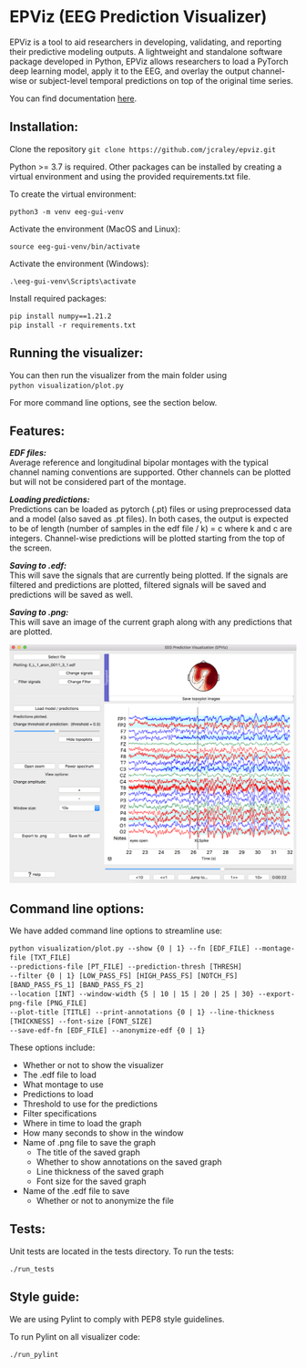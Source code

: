 # EPViz (EEG Prediction Visualizer)

EPViz is a tool to aid researchers in developing, validating, and reporting their predictive modeling outputs. A lightweight and standalone software package developed in Python, EPViz allows researchers to load a PyTorch deep learning model, apply it to the EEG, and overlay the output channel-wise or subject-level temporal predictions on top of the original time series. 

You can find documentation [here](https://engineering.jhu.edu/nsa/links/epviz/).

Installation:
-----
Clone the repository ```git clone https://github.com/jcraley/epviz.git```  

Python >= 3.7 is required. Other packages can be installed by creating a virtual environment and using the provided requirements.txt file.

To create the virtual environment:  
```
python3 -m venv eeg-gui-venv
``` 

Activate the environment (MacOS and Linux):
```
source eeg-gui-venv/bin/activate
```  
Activate the environment (Windows):
```
.\eeg-gui-venv\Scripts\activate
```

Install required packages:  
```
pip install numpy==1.21.2  
pip install -r requirements.txt
```


Running the visualizer:
-----
You can then run the visualizer from the main folder using  
    ```python visualization/plot.py```
    
For more command line options, see the section below. 
    
Features:
-----
***EDF files:***  
Average reference and longitudinal bipolar montages with the typical channel naming conventions are supported. Other channels can be plotted but will not be considered part of the montage. 

***Loading predictions:***  
Predictions can be loaded as pytorch (.pt) files or using preprocessed data and a model (also saved as .pt files). In both cases, the output is expected to be of length (number of samples in the edf file / k) = c where k and c are integers. Channel-wise predictions will be plotted starting from the top of the screen. 

***Saving to .edf:***  
This will save the signals that are currently being plotted. If the signals are filtered and predictions are plotted, filtered signals will be saved and predictions will be saved as well. 

***Saving to .png:***  
This will save an image of the current graph along with any predictions that are plotted. 

![](epviz0.png)

Command line options:
-----
We have added command line options to streamline use: 
```
python visualization/plot.py --show {0 | 1} --fn [EDF_FILE] --montage-file [TXT_FILE] 
--predictions-file [PT_FILE] --prediction-thresh [THRESH]
--filter {0 | 1} [LOW_PASS_FS] [HIGH_PASS_FS] [NOTCH_FS] [BAND_PASS_FS_1] [BAND_PASS_FS_2] 
--location [INT] --window-width {5 | 10 | 15 | 20 | 25 | 30} --export-png-file [PNG_FILE]
--plot-title [TITLE] --print-annotations {0 | 1} --line-thickness [THICKNESS] --font-size [FONT_SIZE]
--save-edf-fn [EDF_FILE] --anonymize-edf {0 | 1}
```
These options include:

* Whether or not to show the visualizer
* The .edf file to load
* What montage to use
* Predictions to load
* Threshold to use for the predictions
* Filter specifications
* Where in time to load the graph
* How many seconds to show in the window
* Name of .png file to save the graph
    * The title of the saved graph
    * Whether to show annotations on the saved graph
    * Line thickness of the saved graph
    * Font size for the saved graph
* Name of the .edf file to save
    * Whether or not to anonymize the file

Tests:
-----
Unit tests are located in the tests directory. To run the tests:
```
./run_tests
```

Style guide:
-----
We are using Pylint to comply with PEP8 style guidelines.

To run Pylint on all visualizer code:
```
./run_pylint
```

